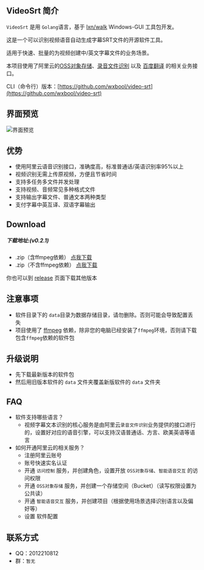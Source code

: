 ## VideoSrt 简介
 
`VideoSrt` 是用 `Golang`语言，基于 [lxn/walk](https://github.com/lxn/walk) Windows-GUI 工具包开发。

这是一个可以识别视频语音自动生成字幕SRT文件的开源软件工具。

适用于快速、批量的为视频创建中/英文字幕文件的业务场景。

本项目使用了阿里云的[OSS对象存储](https://www.aliyun.com/product/oss?spm=5176.12825654.eofdhaal5.13.e9392c4aGfj5vj&aly_as=K11FcpO8)、[录音文件识别](https://ai.aliyun.com/nls/filetrans?spm=5176.12061031.1228726.1.47fe3cb43I34mn) 以及 [百度翻译](http://api.fanyi.baidu.com/api/trans/product/index) 的相关业务接口。

CLI（命令行）版本：[https://github.com/wxbool/video-srt](https://github.com/wxbool/video-srt)


## 界面预览
![界面预览](https://ae01.alicdn.com/kf/H79c2202bb1734f15a870059b27fc9519E.gif)


## 优势
* 使用阿里云语音识别接口，准确度高，标准普通话/英语识别率95%以上
* 视频识别无需上传原视频，方便且节省时间
* 支持多任务多文件并发处理
* 支持视频、音频常见多种格式文件
* 支持输出字幕文件、普通文本两种类型
* 支付字幕中英互译、双语字幕输出


## Download 

##### 下载地址:(v0.2.1)
* .zip（含ffmpeg依赖） [点我下载](http://file.viggo.site/video-srt/0.2.1/video-srt-gui-ffmpeg-0.2.1-x64.zip)
* .zip（不含ffmpeg依赖） [点我下载](http://file.viggo.site/video-srt/0.2.1/video-srt-gui-0.2.1-x64.zip)

你也可以到 [release](https://github.com/wxbool/video-srt-windows/releases) 页面下载其他版本


## 注意事项
* 软件目录下的 `data`目录为数据存储目录，请勿删除。否则可能会导致配置丢失
* 项目使用了 [ffmpeg](http://ffmpeg.org/) 依赖，除非您的电脑已经安装了`ffmpeg`环境，否则请下载包含`ffmpeg`依赖的软件包

## 升级说明
* 先下载最新版本的软件包
* 然后用旧版本软件的 `data` 文件夹覆盖新版软件的 `data` 文件夹

## FAQ
* 软件支持哪些语言？
    * 视频字幕文本识别的核心服务是由阿里云`录音文件识别`业务提供的接口进行的，设置好对应的语音引擎，可以支持汉语普通话、方言、欧美英语等语言
* 如何开通阿里云的相关服务？
    * 注册阿里云账号
    * 账号快速实名认证
    * 开通 `访问控制` 服务，并创建角色，设置开放 `OSS对象存储`、`智能语音交互` 的访问权限 
    * 开通 `OSS对象存储` 服务，并创建一个存储空间（Bucket）（读写权限设置为公共读）
    * 开通 `智能语音交互` 服务，并创建项目（根据使用场景选择识别语言以及偏好等）
    * 设置 软件配置
    
## 联系方式
* QQ：2012210812
* 群：`暂无`
